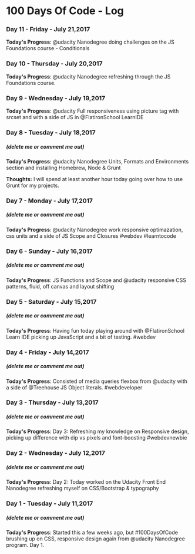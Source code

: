# 100 Days Of Code - Log
### Day 11 - Friday - July 21,2017
**Today's Progress**:  @udacity Nanodegree doing challenges on the JS Foundations course - Conditionals

### Day 10 - Thursday - July 20,2017
**Today's Progress**:  @udacity Nanodegree refreshing through the JS Foundations course.

### Day 9 - Wednesday - July 19,2017
**Today's Progress**:  @udacity Full responsiveness using picture tag with srcset and with a side of JS in @FlatironSchool LearnIDE

### Day 8 - Tuesday - July 18,2017
##### (delete me or comment me out)

**Today's Progress**:  @udacity Nanodegree Units, Formats and Environments section and installing Homebrew, Node & Grunt

**Thoughts:** I will spend at least another hour today going over how to use Grunt for my projects.

<!--**Link to work:** [Calculator App](http://www.example.com)-->
### Day 7 - Monday - July 17,2017
##### (delete me or comment me out)

**Today's Progress**: @udacity Nanodegree work responsive optimazation, css units and a side of JS Scope and Closures #webdev #learntocode

### Day 6 - Sunday - July 16,2017
##### (delete me or comment me out)

**Today's Progress**:  JS Functions and Scope and @udacity responsive CSS patterns, fluid, off canvas and layout shifting

### Day 5 - Saturday - July 15,2017
##### (delete me or comment me out)

**Today's Progress**:  Having fun today playing around with @FlatironSchool Learn IDE picking up JavaScript and a bit of testing. #webdev


### Day 4 - Friday - July 14,2017
##### (delete me or comment me out)

**Today's Progress**: Consisted of media queries flexbox from @udacity with a side of @Treehouse JS Object literals. #webdeveloper

### Day 3 - Thursday - July 13,2017
##### (delete me or comment me out)

**Today's Progress**: Day 3: Refreshing my knowledge on Responsive design, picking up difference with dip vs pixels and font-boosting #webdevnewbie


### Day 2 - Wednesday - July 12,2017
##### (delete me or comment me out)

**Today's Progress**: Day 2: Today worked on the Udacity Front End Nanodegree refreshing myself on CSS/Bootstrap & typography

### Day 1 - Tuesday - July 11,2017
##### (delete me or comment me out)

**Today's Progress**: Started this a few weeks ago, but #100DaysOfCode brushing up on CSS, responsive design again from @udacity Nanodegree program. Day 1.
